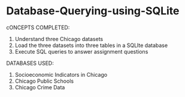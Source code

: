 # Database-Querying-using-SQLite
cONCEPTS COMPLETED: 
1. Understand three Chicago datasets
2.  Load the three datasets into three tables in a SQLIte database
3.  Execute SQL queries to answer assignment questions

   
DATABASES USED:
1. Socioeconomic Indicators in Chicago
2. Chicago Public Schools
3. Chicago Crime Data   
